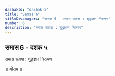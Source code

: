 ```yaml
---
dashakId: "dashak-5"
title: "Samas 6"
titleDevanagari: "समास 6 - समास सहावा : शुद्धज्ञान निरूपण"
number: 6
description: "समास सहावा : शुद्धज्ञान निरूपण"
---
```


## समास 6 - दशक ५

समास सहावा : शुद्धज्ञान निरूपण

॥ श्रीराम ॥